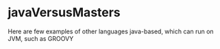 # javaVersusMasters
Here are few examples of other languages java-based, which can run on JVM, such as GROOVY 
